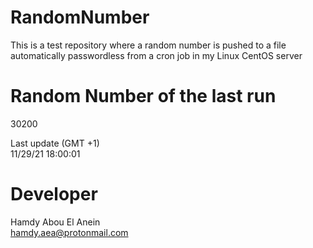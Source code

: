 # RandomNumber    
This is a test repository where a random number is pushed to a file automatically passwordless from a cron job in my Linux CentOS server    
# Random Number of the last run   
30200
      
Last update (GMT +1)    
11/29/21 18:00:01
# Developer    
Hamdy Abou El Anein   
hamdy.aea@protonmail.com
